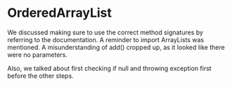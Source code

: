 # OrderedArrayList
We discussed making sure to use the correct method signatures by referring to the documentation. A reminder to import ArrayLists was mentioned.
A misunderstanding of add() cropped up, as it looked like there were no parameters.

Also, we talked about first checking if null and throwing exception first before the other steps.
